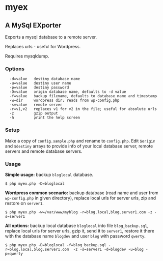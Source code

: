 # myex
## A MySql EXporter

Exports a mysql database to a remote server.

Replaces urls - useful for Wordpress.

Requires mysqldump.

### Options
```
  -d=value   destiny database name
  -u=value   destiny user name
  -p=value   destiny password
  -D=value   origin database name, defaults to -d value
  -f=value   backup filename, defaults to database name and timestamp
  -w=dir     wordpress dir; reads from wp-config.php
  -s=value   remote server 
  -r=v1,v2   replaces v1 for v2 in the file; useful for absolute urls
  -z         gzip output
  -h         print the help screen
```

### Setup
Make a copy of ```config.sample.php``` and rename to ```config.php```.
Edit ```$origin``` and ```$destiny``` arrays to provide info of your local database server, remote servers and remote database servers.


### Usage

**Simple usage:** backup ```bloglocal``` database.

```
$ php myex.php -D=bloglocal
```

**Wordpress common scenario:** backup database (read name and user from ```wp-config.php``` in given directory), replace local urls for server urls, zip and restore on ```server1```.

```
$ php myex.php -w=/var/www/myblog -r=blog.local,blog.server1.com -z -s=server1
```


**All options:** backup local database ```bloglocal``` into file ```blog_backup.sql```, replace local urls for server urls, gzip it, send it to ```server1```, restore it there with the database name ```blogdev``` and user ```blog``` with password ```qwerty```.

```
$ php myex.php -D=bloglocal -f=blog_backup.sql -r=blog.local,blog.server1.com  -z -s=server1 -d=blogdev -u=blog -p=qwerty
```

